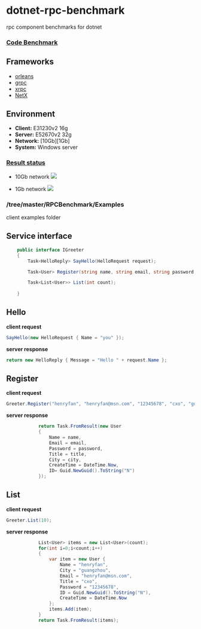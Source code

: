 # dotnet-rpc-benchmark
rpc component benchmarks for dotnet
### [Code Benchmark](https://github.com/IKende/CodeBenchmarkDoc)

## Frameworks
-  [orleans](https://github.com/dotnet/orleans)
-  [grpc](https://github.com/grpc/grpc)
-  [xrpc](https://github.com/IKende/XRPC)
-  [NetX](https://github.com/luyikk/NetX)
## Environment
- **Client:**   E31230v2 16g
- **Server:**   E52670v2 32g
- **Network:**   [10Gb][1Gb]
- **System:**  Windows server

### [Result status](https://github.com/IKende/dotnet-rpc-benchmark/tree/master/Result)
- 10Gb network
![](https://github.com/IKende/dotnet-rpc-benchmark/raw/master/Result/10G-Result.png?raw=true)

- 1Gb network
![](https://github.com/IKende/dotnet-rpc-benchmark/raw/master/Result/1G-Result.png?raw=true)

### /tree/master/RPCBenchmark/Examples
client examples folder

## Service interface
``` csharp
    public interface IGreeter
    {
        Task<HelloReply> SayHello(HelloRequest request);

        Task<User> Register(string name, string email, string password, string title, string city);

        Task<List<User>> List(int count);
        
    }
```
## Hello
**client request**
```csharp
SayHello(new HelloRequest { Name = "you" });
```
**server response**
```csharp
return new HelloReply { Message = "Hello " + request.Name };
```
## Register
**client request**
```csharp
Greeter.Register("henryfan", "henryfan@msn.com", "12345678", "cxo", "guangzhou");
```
**server response**
```csharp
            return Task.FromResult(new User
            {
                Name = name,
                Email = email,
                Password = password,
                Title = title,
                City = city,
                CreateTime = DateTime.Now,
                ID= Guid.NewGuid().ToString("N")
            });
```
## List
**client request**
```csharp
Greeter.List(10);
```
**server response**
```csharp
            List<User> items = new List<User>(count);
            for(int i=0;i<count;i++)
            {
                var item = new User {
                    Name = "henryfan",
                    City = "guangzhou",
                    Email = "henryfan@msn.com",
                    Title = "cxo",
                    Password = "12345678",
                    ID = Guid.NewGuid().ToString("N"),
                    CreateTime = DateTime.Now
                };
                items.Add(item);
            }
            return Task.FromResult(items);
```
